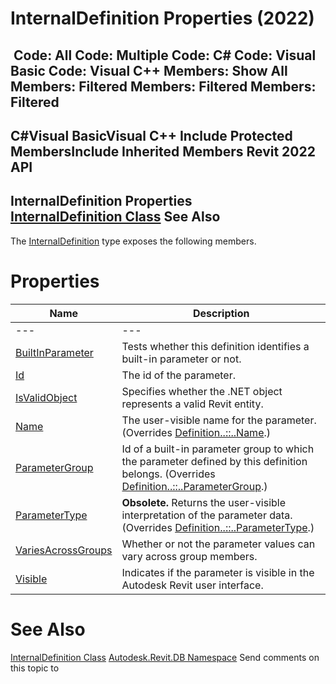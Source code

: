 # InternalDefinition Properties (2022)

﻿
 Code: All Code: Multiple Code: C# Code: Visual Basic Code: Visual C++  Members: Show All Members: Filtered Members: Filtered Members: Filtered   
---  
C#Visual BasicVisual C++
Include Protected MembersInclude Inherited Members
Revit 2022 API  
---  
InternalDefinition Properties  
[InternalDefinition Class](97f42435-3067-622e-7a34-919f42f6ab97.md "InternalDefinition Class") See Also  
---  
The [InternalDefinition](97f42435-3067-622e-7a34-919f42f6ab97.md "InternalDefinition Class") type exposes the following members.
# Properties
| Name | Description |
| --- | --- |
| --- | --- | --- |
| [BuiltInParameter](31c4b24f-c65a-8541-3fa8-c513563321cf.md "BuiltInParameter Property") | Tests whether this definition identifies a built-in parameter or not. |
| [Id](6b71158a-443a-7220-8934-5e86271984ee.md "Id Property") | The id of the parameter. |
| [IsValidObject](42e7b9ae-9f6b-95fb-b890-9cdc762c445c.md "IsValidObject Property") | Specifies whether the .NET object represents a valid Revit entity. |
| [Name](243ae611-586c-786b-501e-a718073d32b7.md "Name Property") | The user-visible name for the parameter. (Overrides [Definition..::..Name](a8f22807-7fef-f24e-e1fa-7dbef20c3628.md "Name Property").) |
| [ParameterGroup](bc927bca-8fbe-9f2d-8acb-785f65c57969.md "ParameterGroup Property") | Id of a built-in parameter group to which the parameter defined by this definition belongs. (Overrides [Definition..::..ParameterGroup](0f094302-78d1-3d7b-e726-675aad7d1aea.md "ParameterGroup Property").) |
| [ParameterType](03ac34fe-36c4-2e0c-721a-4f472907f3cb.md "ParameterType Property") | **Obsolete.** Returns the user-visible interpretation of the parameter data. (Overrides [Definition..::..ParameterType](85896ef7-cf71-71c1-4fd5-4637bd178b78.md "ParameterType Property").) |
| [VariesAcrossGroups](089c01dd-030f-2621-cf30-0e60cb7c5868.md "VariesAcrossGroups Property") | Whether or not the parameter values can vary across group members. |
| [Visible](c85900f4-8479-4760-c7b9-e316da571833.md "Visible Property") | Indicates if the parameter is visible in the Autodesk Revit user interface. |

# See Also
[InternalDefinition Class](97f42435-3067-622e-7a34-919f42f6ab97.md "InternalDefinition Class")
[Autodesk.Revit.DB Namespace](87546ba7-461b-c646-cbb1-2cb8f5bff8b2.md "Autodesk.Revit.DB Namespace")
Send comments on this topic to 